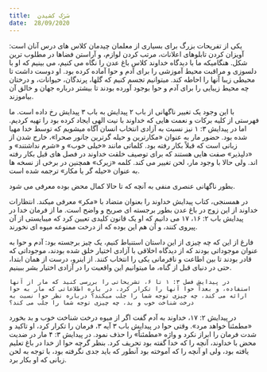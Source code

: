 ```yaml
---
title:  سَرَک کشیدن
date:  28/09/2020
---
```


یکی از تفریحات  بزرگ برای بسیاری از معلمان چیدمان کلاس های درس آنان است: آویزان کردن تابلوهای اعلانات، مرتب کردن لوازم، و آراستن فضاها در مطلوب ترین شکل. هنگامیکه ما با دیدگاه خداوند کلاس باغ عدن را نگاه می کنیم، می بینیم که او با دلسوزی و مراقبت محیط آموزشی را برای آدم و حوا آماده کرده بود. او دوست داشت تا محیطی زیبا آنها را احاطه کند. میتوانیم تجسم کنیم که گلها، پرندگان، حیوانات، و درختان چه محیط زیبایی را برای آدم و حوا بوجود آورده بودند تا بیشتر درباره جهان و خالق آن بیاموزند.

با این وجود یک تغییر ناگهانی از باب ۲ پیدایش به باب ۳ پیدایش رخ داده است. ما فهرستی از کلیه برکات و نعمت هایی که خداوند با نیت الهی ایجاد کرده بود را تهیه کردیم. اما در پیدایش ۳: ۱ نیز نسبت به آزادی انتخاب انسان آگاه میشویم که توسط خدا مهیا شده بود. حضور مار به عنوان «مکارترین و حیله گرترین جانور صحرا»، خارج شدن از زبانی است که قبلاً بکار رفته بود. کلماتی مانند «خیلی خوب» و «شرم نداشتند» و «دلپذیر» صفت هایی هستند که برای توصیف خلقت خداوند در فصل های قبل بکار رفته اند. ولی حالا با وجود مار، لحن تغییر می کند. کلمه «زیرک» همچنین در برخی از نسخه ها به عنوان «حیله گر یا مکار» ترجمه شده است.

بطور ناگهانی عنصری منفی به آنچه که تا حالا کمال محض بوده معرفی می شود.

در همسنجی، کتاب پیدایش خداوند را بعنوان متضاد با «مکر» معرفی میکند. انتظارات خداوند از این زوج در باغ عدن بطور برجسته ای صریح و واضح است. ما از فرمان خدا در پیدایش باب ۲: ۱۶، ۱۷ می دانیم که او یک قانون کلیدی تعیین کرد که میبایستی از آن پیروی کنند، و آن هم این بوده که از درخت ممنوعه میوه ای نخورند.

فارغ از این که چه چیزی از این داستان استنباط کنیم، یک چیز برجسته بود: آدم و حوا به عنوان موجوداتی بودند که از دیدگاه اخلاقی با آزادی اختیار خلق شده بودند، موجوداتی که قادر بودند تا بین اطاعت و نافرمانی یکی را انتخاب کنند. از اینرو، درست از همان ابتدا، حتی در دنیای قبل از گناه، ما میتوانیم این واقعیت را در آزادی اختیار بشر ببینیم.

`در پیدایش فصل ۳: ۱ تا ۶، تشریحاتی را بررسی کنید که مار از آنها استفاده، و بعداً حوا آنها را تکرار کرد. در باره اطلاعاتی که مار به حوا ارائه می کند، چه چیزی توجه شما را جلب میکند؟ درباره نظر حوا نسبت به درخت شناخت خوب و بد، چه چیزی توجه شما را جلب می کند؟`

در پیدایش ۲: ۱۷، خداوند به آدم گفت اگر از میوه درخت شناخت خوب و بد بخورد «مطمئناً خواهد مرد». وقتی حوا در پیدایش باب ٣ آیه ٣، فرمان را تکرار کرد، او تاکید و شدت فرمان را ابراز نکرد و واژه «مطمئناً» را حذف نمود. در پیدایش ۳: ۴ مار در ضدیت محض با خداوند، آنچه را که خدا گفته بود تحریف کرد. بنظر گرچه حوا از خدا در باغ تعلیم یافته بود، ولی او آنچه را که آموخته بود آنطور که باید جدی نگرفته بود، با توجه به لحن زبانی که او بکار برد.
